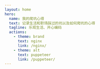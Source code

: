 ```yaml
---
layout: home
hero:
  name: 我的爬坑心得
  text: 记录生活和职场踩过的坑以及如何爬坑的心得
  tagline: 乐观生活、开心编码
  actions:
    - theme: brand
      text: nginx
      link: /nginx/
    - theme: alt
      text: puppeteer
      link: /puppeteer/
---
```

